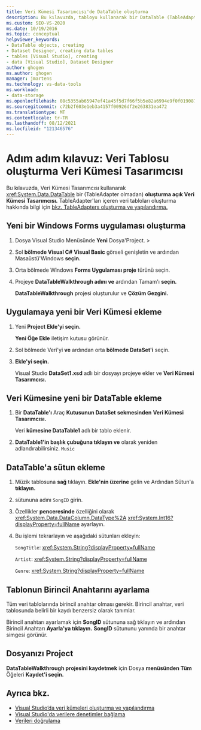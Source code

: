 ```yaml
---
title: Veri Kümesi Tasarımcısı'de DataTable oluşturma
description: Bu kılavuzda, tabloyu kullanarak bir DataTable (TableAdapter olmadan) Veri Kümesi Tasarımcısı. Yeni bir Windows Forms uygulaması oluşturun ve buna yeni bir veri kümesi ekleyin.
ms.custom: SEO-VS-2020
ms.date: 10/19/2016
ms.topic: conceptual
helpviewer_keywords:
- DataTable objects, creating
- Dataset Designer, creating data tables
- tables [Visual Studio], creating
- data [Visual Studio], Dataset Designer
author: ghogen
ms.author: ghogen
manager: jmartens
ms.technology: vs-data-tools
ms.workload:
- data-storage
ms.openlocfilehash: 08c5355ab65947ef41a45f5d7f66f5b5e82a6994e9f0f0190870b28d687ffa7e
ms.sourcegitcommit: c72b2f603e1eb3a4157f00926df2e263831ea472
ms.translationtype: MT
ms.contentlocale: tr-TR
ms.lasthandoff: 08/12/2021
ms.locfileid: "121346576"
---
```

# <a name="walkthrough-create-a-datatable-in-the-dataset-designer"></a>Adım adım kılavuz: Veri Tablosu oluşturma Veri Kümesi Tasarımcısı

Bu kılavuzda, Veri Kümesi Tasarımcısı kullanarak <xref:System.Data.DataTable> bir (TableAdapter olmadan) **oluşturma açık Veri Kümesi Tasarımcısı.** TableAdapter'ları içeren veri tabloları oluşturma hakkında bilgi için [bkz. TableAdapters oluşturma ve yapılandırma.](../data-tools/create-and-configure-tableadapters.md)

## <a name="create-a-new-windows-forms-application"></a>Yeni bir Windows Forms uygulaması oluşturma

1. Dosya Visual Studio Menüsünde **Yeni** Dosya'Project.   >  

2. Sol **bölmede Visual C#** **Visual Basic** görseli genişletin ve ardından Masaüstü'Windows **seçin.**

3. Orta bölmede Windows **Forms Uygulaması proje** türünü seçin.

4. Projeye **DataTableWalkthrough adını ve** ardından Tamam'ı **seçin.**

     **DataTableWalkthrough** projesi oluşturulur ve **Çözüm Gezgini.**

## <a name="add-a-new-dataset-to-the-application"></a>Uygulamaya yeni bir Veri Kümesi ekleme

1. Yeni **Project** **Ekle'yi seçin.**

     **Yeni Öğe Ekle** iletişim kutusu görünür.

2. Sol bölmede Veri'yi **ve** ardından orta **bölmede DataSet'i** seçin.

3. **Ekle'yi seçin.**

     Visual Studio **DataSet1.xsd** adlı bir dosyayı projeye ekler ve **Veri Kümesi Tasarımcısı.**

## <a name="add-a-new-datatable-to-the-dataset"></a>Veri Kümesine yeni bir DataTable ekleme

1. Bir **DataTable'ı** Araç **Kutusunun DataSet** **sekmesinden** **Veri Kümesi Tasarımcısı.**

     Veri **kümesine DataTable1** adlı bir tablo eklenir.

2. **DataTable1'in başlık çubuğuna tıklayın ve** olarak yeniden adlandırabilirsiniz. `Music`

## <a name="add-columns-to-the-datatable"></a>DataTable'a sütun ekleme

1. Müzik tablosuna **sağ** tıklayın. **Ekle'nin üzerine** gelin ve Ardından Sütun'a **tıklayın.**

2. sütununa adını `SongID` girin.

3. Özellikler **penceresinde** özelliğini olarak <xref:System.Data.DataColumn.DataType%2A> <xref:System.Int16?displayProperty=fullName> ayarlayın.

4. Bu işlemi tekrarlayın ve aşağıdaki sütunları ekleyin:

     `SongTitle`: <xref:System.String?displayProperty=fullName>

     `Artist`: <xref:System.String?displayProperty=fullName>

     `Genre`: <xref:System.String?displayProperty=fullName>

## <a name="set-the-primary-key-for-the-table"></a>Tablonun Birincil Anahtarını ayarlama

Tüm veri tablolarında birincil anahtar olması gerekir. Birincil anahtar, veri tablosunda belirli bir kaydı benzersiz olarak tanımlar.

Birincil anahtarı ayarlamak için **SongID** sütununa sağ tıklayın ve ardından Birincil Anahtarı **Ayarla'ya tıklayın.** **SongID** sütununu yanında bir anahtar simgesi görünür.

## <a name="save-your-project"></a>Dosyanızı Project

**DataTableWalkthrough projesini kaydetmek** için Dosya **menüsünden Tüm** Öğeleri **Kaydet'i seçin.**

## <a name="see-also"></a>Ayrıca bkz.

- [Visual Studio’da veri kümeleri oluşturma ve yapılandırma](../data-tools/create-and-configure-datasets-in-visual-studio.md)
- [Visual Studio'da verilere denetimler bağlama](../data-tools/bind-controls-to-data-in-visual-studio.md)
- [Verileri doğrulama](../data-tools/validate-data-in-datasets.md)
